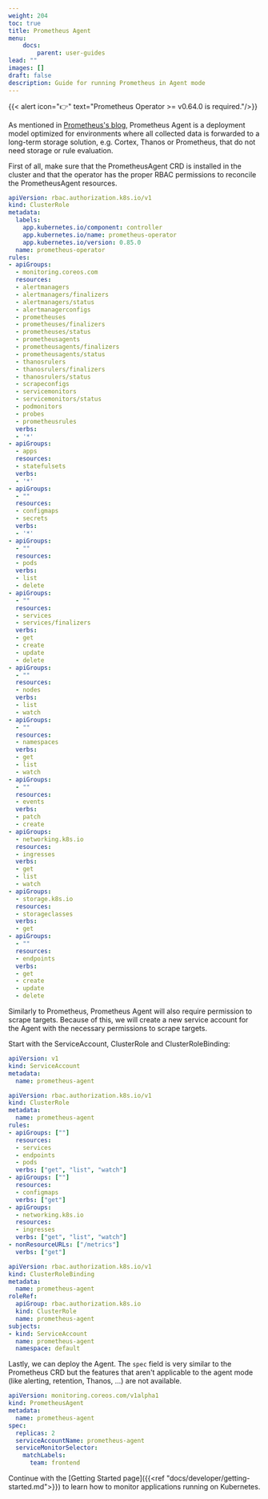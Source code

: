 ```yaml
---
weight: 204
toc: true
title: Prometheus Agent
menu:
    docs:
        parent: user-guides
lead: ""
images: []
draft: false
description: Guide for running Prometheus in Agent mode
---
```


{{< alert icon="👉" text="Prometheus Operator >= v0.64.0 is required."/>}}

As mentioned in [Prometheus's blog](https://prometheus.io/blog/2021/11/16/agent/), Prometheus Agent
is a deployment model optimized for environments where all collected data is forwarded to
a long-term storage solution, e.g. Cortex, Thanos or Prometheus, that do not need storage or rule evaluation.

First of all, make sure that the PrometheusAgent CRD is installed in the cluster and that the operator has the proper RBAC permissions to reconcile the PrometheusAgent resources.

```yaml mdox-exec="cat example/rbac/prometheus-operator/prometheus-operator-cluster-role.yaml"
apiVersion: rbac.authorization.k8s.io/v1
kind: ClusterRole
metadata:
  labels:
    app.kubernetes.io/component: controller
    app.kubernetes.io/name: prometheus-operator
    app.kubernetes.io/version: 0.85.0
  name: prometheus-operator
rules:
- apiGroups:
  - monitoring.coreos.com
  resources:
  - alertmanagers
  - alertmanagers/finalizers
  - alertmanagers/status
  - alertmanagerconfigs
  - prometheuses
  - prometheuses/finalizers
  - prometheuses/status
  - prometheusagents
  - prometheusagents/finalizers
  - prometheusagents/status
  - thanosrulers
  - thanosrulers/finalizers
  - thanosrulers/status
  - scrapeconfigs
  - servicemonitors
  - servicemonitors/status
  - podmonitors
  - probes
  - prometheusrules
  verbs:
  - '*'
- apiGroups:
  - apps
  resources:
  - statefulsets
  verbs:
  - '*'
- apiGroups:
  - ""
  resources:
  - configmaps
  - secrets
  verbs:
  - '*'
- apiGroups:
  - ""
  resources:
  - pods
  verbs:
  - list
  - delete
- apiGroups:
  - ""
  resources:
  - services
  - services/finalizers
  verbs:
  - get
  - create
  - update
  - delete
- apiGroups:
  - ""
  resources:
  - nodes
  verbs:
  - list
  - watch
- apiGroups:
  - ""
  resources:
  - namespaces
  verbs:
  - get
  - list
  - watch
- apiGroups:
  - ""
  resources:
  - events
  verbs:
  - patch
  - create
- apiGroups:
  - networking.k8s.io
  resources:
  - ingresses
  verbs:
  - get
  - list
  - watch
- apiGroups:
  - storage.k8s.io
  resources:
  - storageclasses
  verbs:
  - get
- apiGroups:
  - ""
  resources:
  - endpoints
  verbs:
  - get
  - create
  - update
  - delete
```

Similarly to Prometheus, Prometheus Agent will also require permission to scrape targets. Because of this, we will create a new service account for the Agent with the necessary permissions to scrape targets.

Start with the ServiceAccount, ClusterRole and ClusterRoleBinding:

```yaml mdox-exec="cat example/rbac/prometheus-agent/prometheus-service-account.yaml"
apiVersion: v1
kind: ServiceAccount
metadata:
  name: prometheus-agent
```

```yaml mdox-exec="cat example/rbac/prometheus-agent/prometheus-cluster-role.yaml"
apiVersion: rbac.authorization.k8s.io/v1
kind: ClusterRole
metadata:
  name: prometheus-agent
rules:
- apiGroups: [""]
  resources:
  - services
  - endpoints
  - pods
  verbs: ["get", "list", "watch"]
- apiGroups: [""]
  resources:
  - configmaps
  verbs: ["get"]
- apiGroups:
  - networking.k8s.io
  resources:
  - ingresses
  verbs: ["get", "list", "watch"]
- nonResourceURLs: ["/metrics"]
  verbs: ["get"]
```

```yaml mdox-exec="cat example/rbac/prometheus-agent/prometheus-cluster-role-binding.yaml"
apiVersion: rbac.authorization.k8s.io/v1
kind: ClusterRoleBinding
metadata:
  name: prometheus-agent
roleRef:
  apiGroup: rbac.authorization.k8s.io
  kind: ClusterRole
  name: prometheus-agent
subjects:
- kind: ServiceAccount
  name: prometheus-agent
  namespace: default
```

Lastly, we can deploy the Agent. The `spec` field is very similar to the Prometheus CRD but the features that aren't applicable to the agent mode (like alerting, retention, Thanos, ...) are not available.

```yaml mdox-exec="cat example/rbac/prometheus-agent/prometheus.yaml"
apiVersion: monitoring.coreos.com/v1alpha1
kind: PrometheusAgent
metadata:
  name: prometheus-agent
spec:
  replicas: 2
  serviceAccountName: prometheus-agent
  serviceMonitorSelector:
    matchLabels:
      team: frontend
```

Continue with the [Getting Started page]({{<ref "docs/developer/getting-started.md">}}) to learn how to monitor applications running on Kubernetes.

